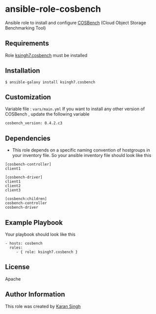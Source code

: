 ansible-role-cosbench
=========

Ansible role to install and configure [COSBench](https://github.com/intel-cloud/cosbench) (Cloud Object Storage Benchmarking Tool)

Requirements
------------
Role [ksingh7.cosbench](https://galaxy.ansible.com/ksingh7/cosbench/) must be installed

Installation
------------
```$ ansible-galaxy install ksingh7.cosbench```

Customization
--------------
Variable file :  ``vars/main.yml``
If you want to install any other version of COSBench , update the following variable
```
cosbench_version: 0.4.2.c3
```
Dependencies
------------
- This role depends on a specific naming convention of hostgroups in your inventory file. So your ansible inventory file should look like this
```
[cosbench-controller]
client1

[cosbench-driver]
client1
client2
client3

[cosbench:children]
cosbench-controller
cosbench-driver

```
Example Playbook
----------------
Your playbook should look like this

    - hosts: cosbench
      roles:
         - { role: ksingh7.cosbench }

License
-------

Apache

Author Information
------------------

This role was created by [Karan Singh](http://www.ksingh.co.in)

